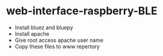 # web-interface-raspberry-BLE

* Install bluez and bluepy
* Install apache
* Give root access apache user name
* Copy these files to www repertory
